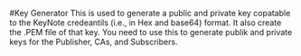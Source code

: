 #Key Generator
This is used to generate a public and private key copatable to the KeyNote credeantils (i.e., in Hex and base64) format. 
It also create the .PEM file of that key. 
You need to use this to generate publik and private keys for the Publisher, CAs, and Subscribers.  
